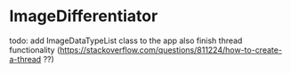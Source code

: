 # ImageDifferentiator

todo: add ImageDataTypeList class to the app
also finish thread functionality (https://stackoverflow.com/questions/811224/how-to-create-a-thread ??)
